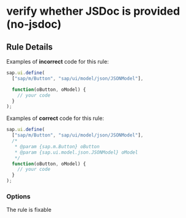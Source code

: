 # verify whether JSDoc is provided (no-jsdoc)

## Rule Details

Examples of **incorrect** code for this rule:

```js
sap.ui.define(
  ["sap/m/Button", "sap/ui/model/json/JSONModel"],

  function(oButton, oModel) {
    // your code
  }
);
```

Examples of **correct** code for this rule:

```js
sap.ui.define(
  ["sap/m/Button", "sap/ui/model/json/JSONModel"],
  /*
   * @param {sap.m.Button} oButton
   * @param {sap.ui.model.json.JSONModel} oModel
   */
  function(oButton, oModel) {
    // your code
  }
);
```

### Options

The rule is fixable
